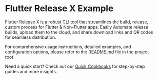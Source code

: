 # Flutter Release X Example

Flutter Release X is a robust CLI tool that streamlines the build, release, custom process for Flutter & Non-Flutter apps. Easily Automate release builds, upload them to the cloud, and share download links and QR codes for seamless distribution.

For comprehensive usage instructions, detailed examples, and configuration options, please refer to the [README.md](../README.md) file in the project root.

Need a quick start? Check out our [Quick Cookbooks](https://frx.elpisverse.com/docs/Cookbook/get-started) for step-by-step guides and more insights.
